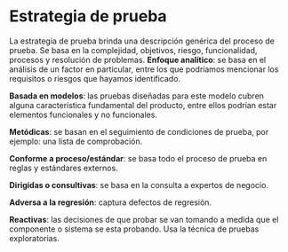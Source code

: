Estrategia de prueba
========================
La estrategia de prueba brinda una descripción genérica del proceso de prueba. Se basa en la complejidad, objetivos, riesgo, funcionalidad, procesos y resolución de problemas.
**Enfoque analítico**: se basa en el análisis de un factor en particular, entre los que podríamos mencionar los requisitos o riesgos que
                                     hayamos identificado.
                                     
**Basada en modelos**: las pruebas diseñadas para este modelo cubren alguna característica fundamental del producto, entre ellos podrían 
                                        estar elementos funcionales y no funcionales.
                                        
**Metódicas**: se basan en el seguimiento de condiciones de prueba, por ejemplo: una lista de comprobación.

**Conforme a proceso/estándar**: se basa todo el proceso de prueba en reglas y estándares externos.

**Dirigidas o consultivas**: se basa en la consulta a expertos de negocio.

**Adversa a la regresión**: captura defectos de regresión.

**Reactivas**: las decisiones de que probar se van tomando a medida que el componente o sistema se esta probando. Usa la técnica de pruebas exploratorias.
